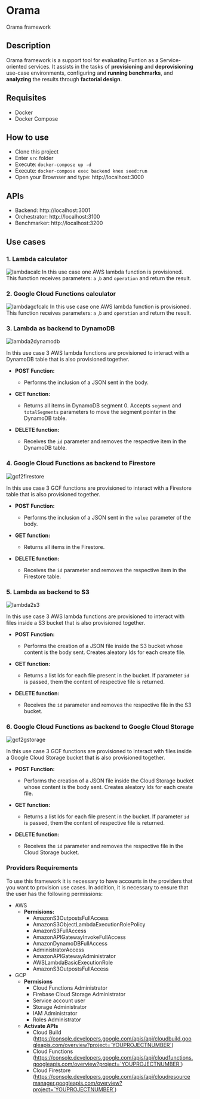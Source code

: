 # Orama
Orama framework

## Description

Orama framework is a support tool for evaluating Funtion as a Service-oriented services. It assists in the tasks of **provisioning** and **deprovisioning** use-case environments, configuring and **running benchmarks**, and **analyzing** the results through **factorial design**.

## Requisites

- Docker
- Docker Compose

## How to use

- Clone this project
- Enter `src` folder
- Execute: `docker-compose up -d`
- Execute: `docker-compose exec backend knex seed:run`
- Open your Brownser and type: http://localhost:3000

## APIs

 - Backend: http://localhost:3001
 - Orchestrator: http://localhost:3100
 - Benchmarker: http://localhost:3200

## Use cases

### 1. Lambda calculator
![lambdacalc](../../blob/main/diagrams/usecases/orama-usecase-lambdacalc.drawio.png)
In this use case one AWS lambda function is provisioned. This function receives parameters: `a` ,`b` and `operation` and return the result.

### 2. Google Cloud Functions calculator
![lambdagcfcalc](../../blob/main/diagrams/usecases/orama-usecase-gcfcalc.drawio.png)
In this use case one AWS lambda function is provisioned. This function receives parameters: `a` ,`b` and `operation` and return the result.

### 3. Lambda as backend to DynamoDB
![lambda2dynamodb](../../blob/main/diagrams/usecases/orama-usecase-lambda2dynamodb.drawio.png)

In this use case 3 AWS lambda functions are provisioned to interact with a DynamoDB table that is also provisioned together.

 - **POST Function:** 
   - Performs the inclusion of a JSON sent in the body.

 - **GET function:** 
   - Returns all items in DynamoDB segment 0. Accepts `segment` and `totalSegments` parameters to move the segment pointer in the DynamoDB table.

 - **DELETE function:** 
   - Receives the `id` parameter and removes the respective item in the DynamoDB table.

### 4. Google Cloud Functions as backend to Firestore
![gcf2firestore](../../blob/main/diagrams/usecases/orama-usecase-gcf2firestore.drawio.png)

In this use case 3 GCF functions are provisioned to interact with a Firestore table that is also provisioned together.

 - **POST Function:** 
   - Performs the inclusion of a JSON sent in the `value` parameter of the body.

 - **GET function:** 
   - Returns all items in the Firestore.

 - **DELETE function:** 
   - Receives the `id` parameter and removes the respective item in the Firestore table.


### 5. Lambda as backend to S3
![lambda2s3](../../blob/main/diagrams/usecases/orama-usecase-lambda2s3.drawio.png)

In this use case 3 AWS lambda functions are provisioned to interact with files inside a S3 bucket that is also provisioned together.

 - **POST Function:** 
   - Performs the creation of a JSON file inside the S3 bucket whose content is the body sent. Creates aleatory Ids for each create file.

 - **GET function:** 
   - Returns a list Ids for each file present in the bucket. If parameter `id` is passed, them the content of respective file is returned.

 - **DELETE function:** 
   - Receives the `id` parameter and removes the respective file in the S3 bucket.

### 6. Google Cloud Functions as backend to Google Cloud Storage
![gcf2gstorage](../../blob/main/diagrams/usecases/orama-usecase-gcf2gstorage.drawio.png)

In this use case 3 GCF functions are provisioned to interact with files inside a Google Cloud Storage bucket that is also provisioned together.

 - **POST Function:** 
   - Performs the creation of a JSON file inside the Cloud Storage bucket whose content is the body sent. Creates aleatory Ids for each create file.

 - **GET function:** 
   - Returns a list Ids for each file present in the bucket. If parameter `id` is passed, them the content of respective file is returned.

 - **DELETE function:** 
   - Receives the `id` parameter and removes the respective file in the Cloud Storage bucket.


### Providers Requirements
To use this framework it is necessary to have accounts in the providers that you want to provision use cases. In addition, it is necessary to ensure that the user has the following permissions:

  - AWS
    - **Permisions:**  
      -  AmazonS3OutpostsFullAccess
      -  AmazonS3ObjectLambdaExecutionRolePolicy
      -  AmazonS3FullAccess
      -  AmazonAPIGatewayInvokeFullAccess
      -  AmazonDynamoDBFullAccess
      -  AdministratorAccess
      -  AmazonAPIGatewayAdministrator
      -  AWSLambdaBasicExecutionRole
      -  AmazonS3OutpostsFullAccess  
  - GCP
    - **Permisions** 
      - Cloud Functions Administrator
      - Firebase Cloud Storage Administrator
      - Service account user
      - Storage Administrator
      - IAM Administrator
      - Roles Administrator
    - **Activate APIs**
      - Cloud Build (https://console.developers.google.com/apis/api/cloudbuild.googleapis.com/overview?project=`YOUPROJECTNUMBER`)
      - Cloud Functions (https://console.developers.google.com/apis/api/cloudfunctions.googleapis.com/overview?project=`YOUPROJECTNUMBER`)
      - Cloud Firestore (https://console.developers.google.com/apis/api/cloudresourcemanager.googleapis.com/overview?project=`YOUPROJECTNUMBER`)


      
